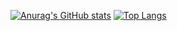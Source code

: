 [![Anurag's GitHub stats](https://github-readme-stats.vercel.app/api?username=nuub228&theme=blue-green)](https://github.com/anuraghazra/github-readme-stats)
[![Top Langs](https://github-readme-stats.vercel.app/api/top-langs/?username=nuub228&theme=blue-green)](https://github.com/anuraghazra/github-readme-stats)
